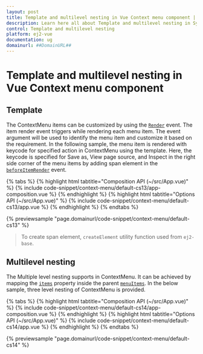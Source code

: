 ```yaml
---
layout: post
title: Template and multilevel nesting in Vue Context menu component | Syncfusion
description: Learn here all about Template and multilevel nesting in Syncfusion Vue Context menu component of Syncfusion Essential JS 2 and more.
control: Template and multilevel nesting 
platform: ej2-vue
documentation: ug
domainurl: ##DomainURL##
---
```


# Template and multilevel nesting in Vue Context menu component

## Template

The ContextMenu items can be customized by using the [`Render`](https://ej2.syncfusion.com/vue/documentation/api/context-menu#beforeitemrender) event. The item render event triggers while rendering each menu item. The event argument will be used to identify the menu item and customize it based on the requirement. In the following sample, the menu item is rendered with keycode for specified action in ContextMenu using the template. Here, the keycode is specified for Save as, View page source, and Inspect in the right side corner of the menu items by adding span element in the [`beforeItemRender`](https://ej2.syncfusion.com/vue/documentation/api/context-menu#beforeitemrender) event.

{% tabs %}
{% highlight html tabtitle="Composition API (~/src/App.vue)" %}
{% include code-snippet/context-menu/default-cs13/app-composition.vue %}
{% endhighlight %}
{% highlight html tabtitle="Options API (~/src/App.vue)" %}
{% include code-snippet/context-menu/default-cs13/app.vue %}
{% endhighlight %}
{% endtabs %}
        
{% previewsample "page.domainurl/code-snippet/context-menu/default-cs13" %}

> To create span element, `createElement` utility function used from `ej2-base`.

## Multilevel nesting

The Multiple level nesting supports in ContextMenu. It can be achieved by mapping the [`items`](https://ej2.syncfusion.com/vue/documentation/api/context-menu/menuItemModel#items) property inside the parent [`menuItems`](https://ej2.syncfusion.com/vue/documentation/api/context-menu#items). In the below sample, three level nesting of ContextMenu is provided.

{% tabs %}
{% highlight html tabtitle="Composition API (~/src/App.vue)" %}
{% include code-snippet/context-menu/default-cs14/app-composition.vue %}
{% endhighlight %}
{% highlight html tabtitle="Options API (~/src/App.vue)" %}
{% include code-snippet/context-menu/default-cs14/app.vue %}
{% endhighlight %}
{% endtabs %}
        
{% previewsample "page.domainurl/code-snippet/context-menu/default-cs14" %}